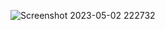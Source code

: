 ![Screenshot 2023-05-02 222732](https://user-images.githubusercontent.com/99186533/235734165-dbba8c3b-14b6-4b8b-b351-fbe318375b67.png)
